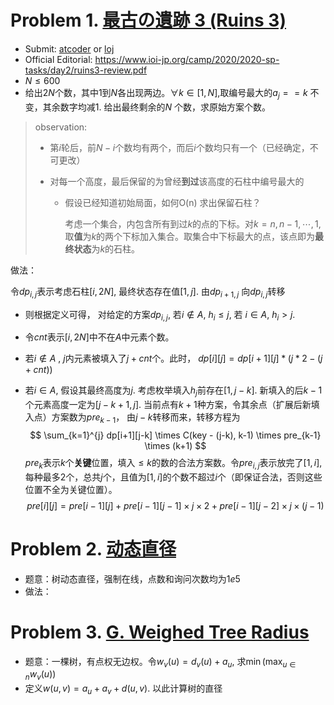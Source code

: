 # Problem 1. [最古の遺跡 3 (Ruins 3)](https://www.ioi-jp.org/camp/2020/2020-sp-tasks/day2/ruins3.pdf)

+ Submit: [atcoder](https://atcoder.jp/contests/joisc2020/tasks/joisc2020_f) or [loj](https://loj.ac/p/3276)
+ Official Editorial: https://www.ioi-jp.org/camp/2020/2020-sp-tasks/day2/ruins3-review.pdf
+ $N\leq 600$
+ 给出$2N$个数，其中$1$到$N$各出现两边。$\forall k \in [1,N]$,取编号最大的$a_j == k$ 不变，其余数字均减1. 给出最终剩余的$N$ 个数，求原始方案个数。

>  observation:
>
> + 第$i$轮后，前$N-i$个数均有两个，而后$i$个数均只有一个（已经确定，不可更改）
>
> + 对每一个高度，最后保留的为曾经**到过**该高度的石柱中编号最大的
>
>   + 假设已经知道初始局面，如何O(n) 求出保留石柱？
>
>     考虑一个集合，内包含所有到过$k$的点的下标。对$k = n, n-1, \cdots, 1$, 取**值**为$k$的两个下标加入集合。取集合中下标最大的点，该点即为**最终状态**为$k$的石柱。

做法：

令$dp_{i,j}$表示考虑石柱$[i, 2N]$, 最终状态存在值$[1, j]$. 由$dp_{i+1, j}$ 向$dp_{i,j}$转移

+ 则根据定义可得， 对给定的方案$dp_{i,j}$, 若$i \not\in A$, $h_i \leq j$, 若 $i \in A$, $h_i > j$.

+ 令$cnt$表示$[i,2N]$中不在$A$中元素个数。

+ 若$i \not\in A$ , $j$内元素被填入了$j+cnt$个。此时， $dp[i][j] = dp[i+1][j] * (j*2-(j+cnt))$

+ 若$i \in A$, 假设其最终高度为$j$. 考虑枚举填入$h_j$前存在$[1, j-k]$. 新填入的后$k-1$个元素高度一定为$[j-k+1, j]$. 当前点有$k+1$种方案，令其余点（扩展后新填入点）方案数为$pre_{k-1}$， 由$j-k$转移而来，转移方程为
  $$
  \sum_{k=1}^{j} dp[i+1][j-k] \times C(key - (j-k), k-1) \times pre_{k-1} \times (k+1)
  $$
  $pre_{k}$表示$k$个**关键**位置，填入$\leq k$的数的合法方案数。令$pre_{i,j}$表示放完了$[1,i]$, 每种最多$2$个，总共$j$个，且值为$[1,i]$的个数不超过$i$个（即保证合法，否则这些位置不全为关键位置）。
  $$
  pre[i][j] = pre[i-1][j] + pre[i-1][j-1] \times j \times 2 +pre[i-1][j-2]\times j \times (j-1)
  $$

# Problem 2. [动态直径](https://loj.ac/p/3163)

+ 题意：树动态直径，强制在线，点数和询问次数均为$1e5$
+ 做法：

# Problem 3. [G. Weighed Tree Radius](https://codeforces.com/contest/1783/problem/G)

+ 题意：一棵树，有点权无边权。令$w_v(u) = d_v(u) + a_u$, 求$\min (\max_{u \in n} w_v(u))$
+ 定义$w(u,v) = a_u + a_v + d(u,v)$. 以此计算树的直径